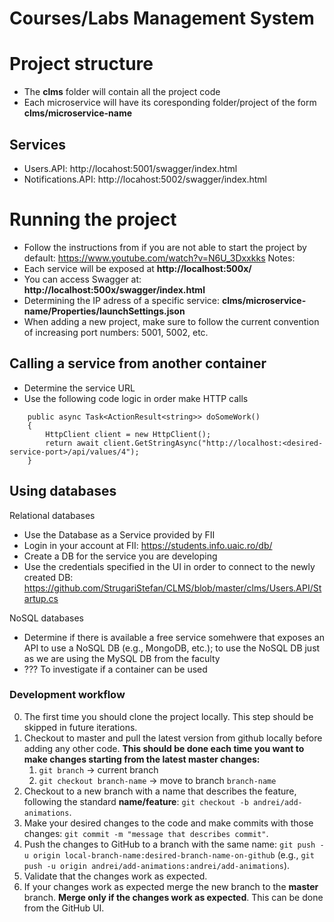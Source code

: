 # Courses/Labs Management System

# Project structure
- The **clms** folder will contain all the project code
- Each microservice will have its coresponding folder/project of the form **clms/microservice-name**

## Services
- Users.API: http://locahost:5001/swagger/index.html
- Notifications.API: http://locahost:5002/swagger/index.html

# Running the project
- Follow the instructions from if you are not able to start the project by default: https://www.youtube.com/watch?v=N6U_3Dxxkks
Notes:
- Each service will be exposed at **http://localhost:500x/**
- You can access Swagger at: **http://localhost:500x/swagger/index.html**
- Determining the IP adress of a specific service: **clms/microservice-name/Properties/launchSettings.json**
- When adding a new project, make sure to follow the current convention of increasing port numbers: 5001, 5002, etc.    


## Calling a service from another container
- Determine the service URL
- Use the following code logic in order make HTTP calls
```
    public async Task<ActionResult<string>> doSomeWork()
    {
        HttpClient client = new HttpClient();
        return await client.GetStringAsync("http://localhost:<desired-service-port>/api/values/4");
    }
```

## Using databases

Relational databases
- Use the Database as a Service provided by FII
- Login in your account at FII: https://students.info.uaic.ro/db/
- Create a DB for the service you are developing
- Use the credentials specified in the UI in order to connect to the newly created DB: https://github.com/StrugariStefan/CLMS/blob/master/clms/Users.API/Startup.cs

NoSQL databases
- Determine if there is available a free service somehwere that exposes an API to use a NoSQL DB (e.g., MongoDB, etc.); to use the NoSQL DB just as we are using the MySQL DB from the faculty
- ??? To investigate if a container can be used

### Development workflow
0. The first time you should clone the project locally. This step should be skipped in future iterations.
1. Checkout to master and pull the latest version from github locally before adding any other code. **This should be done each time you want to make changes starting from the latest master changes:** 
    1. `git branch` -> current branch
    2. `git checkout branch-name` -> move to branch `branch-name`
2. Checkout to a new branch with a name that describes the feature, following the standard **name/feature**: `git checkout -b andrei/add-animations`.
3. Make your desired changes to the code and make commits with those changes: `git commit -m "message that describes commit"`.
4. Push the changes to GitHub to a branch with the same name: `git push -u origin local-branch-name:desired-branch-name-on-github` (e.g., `git push -u origin andrei/add-animations:andrei/add-animations`).
5. Validate that the changes work as expected.
6. If your changes work as expected merge the new branch to the **master** branch. **Merge only if the changes work as expected**. This can be done from the GitHub UI.
